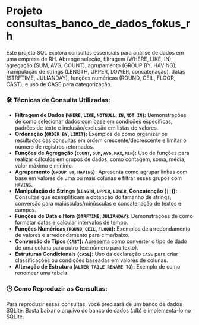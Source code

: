 # Projeto consultas_banco_de_dados_fokus_rh
Este projeto SQL explora consultas essenciais para análise de dados em uma empresa de RH. Abrange seleção, filtragem (WHERE, LIKE, IN), agregação (SUM, AVG, COUNT), agrupamento (GROUP BY, HAVING), manipulação de strings (LENGTH, UPPER, LOWER, concatenação), datas (STRFTIME, JULIANDAY), funções numéricas (ROUND, CEIL, FLOOR, CAST), e uso de CASE para categorização. 



### 🛠️ Técnicas de Consulta Utilizadas:

* **Filtragem de Dados (`WHERE`, `LIKE`, `NOTNULL`, `IN`, `NOT IN`):** Demonstrações de como selecionar dados com base em condições específicas, padrões de texto e inclusão/exclusão em listas de valores.
* **Ordenação (`ORDER BY`, `LIMIT`):** Exemplos de como organizar os resultados das consultas em ordem crescente/decrescente e limitar o número de registros retornados.
* **Funções de Agregação (`COUNT`, `SUM`, `AVG`, `MAX`, `MIN`):** Uso de funções para realizar cálculos em grupos de dados, como contagem, soma, média, valor máximo e mínimo.
* **Agrupamento (`GROUP BY`, `HAVING`):** Apresenta como agrupar linhas com base em valores de uma ou mais colunas e filtrar esses grupos com `HAVING`.
* **Manipulação de Strings (`LENGTH`, `UPPER`, `LOWER`, Concatenção (`||`)):** Consultas que exemplificam a obtenção do tamanho de strings, conversão para maiúsculas/minúsculas e concatenação de textos e campos.
* **Funções de Data e Hora (`STRFTIME`, `JULIANDAY`):** Demonstrações de como formatar datas e calcular intervalos de tempo.
* **Funções Numéricas (`ROUND`, `CEIL`, `FLOOR`):** Exemplos de arredondamento de valores e arredondamento para cima/baixo.
* **Conversão de Tipos (`CAST`):** Apresenta como converter o tipo de dado de uma coluna para outro (ex: número para texto).
* **Estruturas Condicionais (`CASE`):** Uso da declaração `CASE` para criar classificações ou condições baseadas em valores de colunas.
* **Alteração de Estrutura (`ALTER TABLE RENAME TO`):** Exemplo de como renomear uma tabela.



### 🕒 Como Reproduzir as Consultas:

Para reproduzir essas consultas, você precisará de um banco de dados SQLite. Basta baixar o arquivo do banco de dados (.db) e implementá-lo no SQLite.
